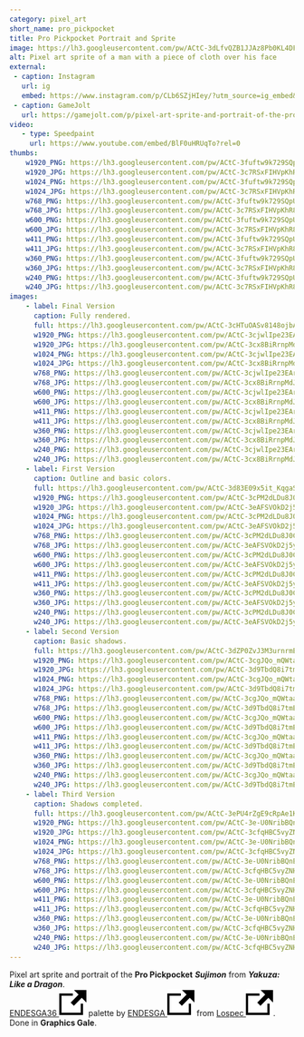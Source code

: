 ```yaml
---
category: pixel_art
short_name: pro_pickpocket
title: Pro Pickpocket Portrait and Sprite
image: https://lh3.googleusercontent.com/pw/ACtC-3dLfvQZB1JJAz8Pb0KL4DFvYTFPzKRMOcsvgulhcMhEO_i51FOurpjUlKyhP9MyjcFJ1mu_zSzSconMfeX4Wx-eA_pnyAEgz5vwQy-zOwfaQosuFR3FoMHHdkYKske_SeBbqh9UIChsm_P7XXY5bE6o=w1200-h630-no?authuser=0
alt: Pixel art sprite of a man with a piece of cloth over his face
external:
 - caption: Instagram
   url: ig
   embed: https://www.instagram.com/p/CLb6SZjHIey/?utm_source=ig_embed&amp;utm_campaign=loading
 - caption: GameJolt
   url: https://gamejolt.com/p/pixel-art-sprite-and-portrait-of-the-pro-pickpocket-sujimon-from-jtb3jc56
video:
   - type: Speedpaint
     url: https://www.youtube.com/embed/BlF0uHRUqTo?rel=0
thumbs:
    w1920_PNG: https://lh3.googleusercontent.com/pw/ACtC-3fuftw9k729SQpUgXh87HDx86gIHrZuLYwUdzU_ycKX8ipSOYCP2Vw2ybuJhWHweaM-zSNMTItyw9O8VgZGE597tUG548V8AGcYmYagU7txcBRY1UyQf6Bg7uGVUL3fJFyEkN1nG0wfo-7BJ2GjjOHh=w355
    w1920_JPG: https://lh3.googleusercontent.com/pw/ACtC-3c7RSxFIHVpKhR8sGqFQ6YZiNOZ6nj67oh-ZE3VFkylNE9PJSSDp0FvzCtha_IoYkD7jdivvmuBjRTRgdbckiWI5nnLFXR97c0b-LpQqVC4RcezO6phe_upwUDMdc27BDLXOiS17fEWG60ipm-ghvDS=w355
    w1024_PNG: https://lh3.googleusercontent.com/pw/ACtC-3fuftw9k729SQpUgXh87HDx86gIHrZuLYwUdzU_ycKX8ipSOYCP2Vw2ybuJhWHweaM-zSNMTItyw9O8VgZGE597tUG548V8AGcYmYagU7txcBRY1UyQf6Bg7uGVUL3fJFyEkN1nG0wfo-7BJ2GjjOHh=w284
    w1024_JPG: https://lh3.googleusercontent.com/pw/ACtC-3c7RSxFIHVpKhR8sGqFQ6YZiNOZ6nj67oh-ZE3VFkylNE9PJSSDp0FvzCtha_IoYkD7jdivvmuBjRTRgdbckiWI5nnLFXR97c0b-LpQqVC4RcezO6phe_upwUDMdc27BDLXOiS17fEWG60ipm-ghvDS=w284
    w768_PNG: https://lh3.googleusercontent.com/pw/ACtC-3fuftw9k729SQpUgXh87HDx86gIHrZuLYwUdzU_ycKX8ipSOYCP2Vw2ybuJhWHweaM-zSNMTItyw9O8VgZGE597tUG548V8AGcYmYagU7txcBRY1UyQf6Bg7uGVUL3fJFyEkN1nG0wfo-7BJ2GjjOHh=w213
    w768_JPG: https://lh3.googleusercontent.com/pw/ACtC-3c7RSxFIHVpKhR8sGqFQ6YZiNOZ6nj67oh-ZE3VFkylNE9PJSSDp0FvzCtha_IoYkD7jdivvmuBjRTRgdbckiWI5nnLFXR97c0b-LpQqVC4RcezO6phe_upwUDMdc27BDLXOiS17fEWG60ipm-ghvDS=w213
    w600_PNG: https://lh3.googleusercontent.com/pw/ACtC-3fuftw9k729SQpUgXh87HDx86gIHrZuLYwUdzU_ycKX8ipSOYCP2Vw2ybuJhWHweaM-zSNMTItyw9O8VgZGE597tUG548V8AGcYmYagU7txcBRY1UyQf6Bg7uGVUL3fJFyEkN1nG0wfo-7BJ2GjjOHh=w166
    w600_JPG: https://lh3.googleusercontent.com/pw/ACtC-3c7RSxFIHVpKhR8sGqFQ6YZiNOZ6nj67oh-ZE3VFkylNE9PJSSDp0FvzCtha_IoYkD7jdivvmuBjRTRgdbckiWI5nnLFXR97c0b-LpQqVC4RcezO6phe_upwUDMdc27BDLXOiS17fEWG60ipm-ghvDS=w166
    w411_PNG: https://lh3.googleusercontent.com/pw/ACtC-3fuftw9k729SQpUgXh87HDx86gIHrZuLYwUdzU_ycKX8ipSOYCP2Vw2ybuJhWHweaM-zSNMTItyw9O8VgZGE597tUG548V8AGcYmYagU7txcBRY1UyQf6Bg7uGVUL3fJFyEkN1nG0wfo-7BJ2GjjOHh=w114
    w411_JPG: https://lh3.googleusercontent.com/pw/ACtC-3c7RSxFIHVpKhR8sGqFQ6YZiNOZ6nj67oh-ZE3VFkylNE9PJSSDp0FvzCtha_IoYkD7jdivvmuBjRTRgdbckiWI5nnLFXR97c0b-LpQqVC4RcezO6phe_upwUDMdc27BDLXOiS17fEWG60ipm-ghvDS=w114
    w360_PNG: https://lh3.googleusercontent.com/pw/ACtC-3fuftw9k729SQpUgXh87HDx86gIHrZuLYwUdzU_ycKX8ipSOYCP2Vw2ybuJhWHweaM-zSNMTItyw9O8VgZGE597tUG548V8AGcYmYagU7txcBRY1UyQf6Bg7uGVUL3fJFyEkN1nG0wfo-7BJ2GjjOHh=w100
    w360_JPG: https://lh3.googleusercontent.com/pw/ACtC-3c7RSxFIHVpKhR8sGqFQ6YZiNOZ6nj67oh-ZE3VFkylNE9PJSSDp0FvzCtha_IoYkD7jdivvmuBjRTRgdbckiWI5nnLFXR97c0b-LpQqVC4RcezO6phe_upwUDMdc27BDLXOiS17fEWG60ipm-ghvDS=w100
    w240_PNG: https://lh3.googleusercontent.com/pw/ACtC-3fuftw9k729SQpUgXh87HDx86gIHrZuLYwUdzU_ycKX8ipSOYCP2Vw2ybuJhWHweaM-zSNMTItyw9O8VgZGE597tUG548V8AGcYmYagU7txcBRY1UyQf6Bg7uGVUL3fJFyEkN1nG0wfo-7BJ2GjjOHh=w66
    w240_JPG: https://lh3.googleusercontent.com/pw/ACtC-3c7RSxFIHVpKhR8sGqFQ6YZiNOZ6nj67oh-ZE3VFkylNE9PJSSDp0FvzCtha_IoYkD7jdivvmuBjRTRgdbckiWI5nnLFXR97c0b-LpQqVC4RcezO6phe_upwUDMdc27BDLXOiS17fEWG60ipm-ghvDS=w66
images:
    - label: Final Version
      caption: Fully rendered.
      full: https://lh3.googleusercontent.com/pw/ACtC-3cHTuOASv8148ojbA-0EEIvZO9gkwnesN29MN-8jU4iMq27ugznkYV_j5SR0aAMmpRqLq6fFLeNkuAKLX-2_hBbyiCyw_gGD0Zy5uXPHG72ulgR6VLEz__yWzKi1bOtCZ1rs8xQN_eBg_1QCJ_wGObS=w1080
      w1920_PNG: https://lh3.googleusercontent.com/pw/ACtC-3cjwlIpe23EAraX25FevNUFrVW7pNr0_voJtzuS0nfADl8SCGqtIYUI29VLxeorNKGEQa9EH3ADoAmh1Qa908WJXdeYGZWe9UMy9arcaUUcKU8ErJgVCJ9Zsd8PN3y3r0IIwjez4tj0cxDBazc8YfGj=w850
      w1920_JPG: https://lh3.googleusercontent.com/pw/ACtC-3cx8BiRrnpMdJAVkzvsFupgUu8uSuTdkLmpUS1mlmHpqsp7TqfaGOkdRBrbX1FBuQMEC0hys8SfteZTmlS_mjXklE4d56VCW39PDok35vF54ZOwlyFbcjBIAHJ_e_1B0QO0K65gd8Z8CwhEGU0nVcAv=w850
      w1024_PNG: https://lh3.googleusercontent.com/pw/ACtC-3cjwlIpe23EAraX25FevNUFrVW7pNr0_voJtzuS0nfADl8SCGqtIYUI29VLxeorNKGEQa9EH3ADoAmh1Qa908WJXdeYGZWe9UMy9arcaUUcKU8ErJgVCJ9Zsd8PN3y3r0IIwjez4tj0cxDBazc8YfGj=w711
      w1024_JPG: https://lh3.googleusercontent.com/pw/ACtC-3cx8BiRrnpMdJAVkzvsFupgUu8uSuTdkLmpUS1mlmHpqsp7TqfaGOkdRBrbX1FBuQMEC0hys8SfteZTmlS_mjXklE4d56VCW39PDok35vF54ZOwlyFbcjBIAHJ_e_1B0QO0K65gd8Z8CwhEGU0nVcAv=w711
      w768_PNG: https://lh3.googleusercontent.com/pw/ACtC-3cjwlIpe23EAraX25FevNUFrVW7pNr0_voJtzuS0nfADl8SCGqtIYUI29VLxeorNKGEQa9EH3ADoAmh1Qa908WJXdeYGZWe9UMy9arcaUUcKU8ErJgVCJ9Zsd8PN3y3r0IIwjez4tj0cxDBazc8YfGj=w533
      w768_JPG: https://lh3.googleusercontent.com/pw/ACtC-3cx8BiRrnpMdJAVkzvsFupgUu8uSuTdkLmpUS1mlmHpqsp7TqfaGOkdRBrbX1FBuQMEC0hys8SfteZTmlS_mjXklE4d56VCW39PDok35vF54ZOwlyFbcjBIAHJ_e_1B0QO0K65gd8Z8CwhEGU0nVcAv=w533
      w600_PNG: https://lh3.googleusercontent.com/pw/ACtC-3cjwlIpe23EAraX25FevNUFrVW7pNr0_voJtzuS0nfADl8SCGqtIYUI29VLxeorNKGEQa9EH3ADoAmh1Qa908WJXdeYGZWe9UMy9arcaUUcKU8ErJgVCJ9Zsd8PN3y3r0IIwjez4tj0cxDBazc8YfGj=w416
      w600_JPG: https://lh3.googleusercontent.com/pw/ACtC-3cx8BiRrnpMdJAVkzvsFupgUu8uSuTdkLmpUS1mlmHpqsp7TqfaGOkdRBrbX1FBuQMEC0hys8SfteZTmlS_mjXklE4d56VCW39PDok35vF54ZOwlyFbcjBIAHJ_e_1B0QO0K65gd8Z8CwhEGU0nVcAv=w416
      w411_PNG: https://lh3.googleusercontent.com/pw/ACtC-3cjwlIpe23EAraX25FevNUFrVW7pNr0_voJtzuS0nfADl8SCGqtIYUI29VLxeorNKGEQa9EH3ADoAmh1Qa908WJXdeYGZWe9UMy9arcaUUcKU8ErJgVCJ9Zsd8PN3y3r0IIwjez4tj0cxDBazc8YfGj=w285
      w411_JPG: https://lh3.googleusercontent.com/pw/ACtC-3cx8BiRrnpMdJAVkzvsFupgUu8uSuTdkLmpUS1mlmHpqsp7TqfaGOkdRBrbX1FBuQMEC0hys8SfteZTmlS_mjXklE4d56VCW39PDok35vF54ZOwlyFbcjBIAHJ_e_1B0QO0K65gd8Z8CwhEGU0nVcAv=w285
      w360_PNG: https://lh3.googleusercontent.com/pw/ACtC-3cjwlIpe23EAraX25FevNUFrVW7pNr0_voJtzuS0nfADl8SCGqtIYUI29VLxeorNKGEQa9EH3ADoAmh1Qa908WJXdeYGZWe9UMy9arcaUUcKU8ErJgVCJ9Zsd8PN3y3r0IIwjez4tj0cxDBazc8YfGj=w250
      w360_JPG: https://lh3.googleusercontent.com/pw/ACtC-3cx8BiRrnpMdJAVkzvsFupgUu8uSuTdkLmpUS1mlmHpqsp7TqfaGOkdRBrbX1FBuQMEC0hys8SfteZTmlS_mjXklE4d56VCW39PDok35vF54ZOwlyFbcjBIAHJ_e_1B0QO0K65gd8Z8CwhEGU0nVcAv=w250
      w240_PNG: https://lh3.googleusercontent.com/pw/ACtC-3cjwlIpe23EAraX25FevNUFrVW7pNr0_voJtzuS0nfADl8SCGqtIYUI29VLxeorNKGEQa9EH3ADoAmh1Qa908WJXdeYGZWe9UMy9arcaUUcKU8ErJgVCJ9Zsd8PN3y3r0IIwjez4tj0cxDBazc8YfGj=w166
      w240_JPG: https://lh3.googleusercontent.com/pw/ACtC-3cx8BiRrnpMdJAVkzvsFupgUu8uSuTdkLmpUS1mlmHpqsp7TqfaGOkdRBrbX1FBuQMEC0hys8SfteZTmlS_mjXklE4d56VCW39PDok35vF54ZOwlyFbcjBIAHJ_e_1B0QO0K65gd8Z8CwhEGU0nVcAv=w166
    - label: First Version
      caption: Outline and basic colors.
      full: https://lh3.googleusercontent.com/pw/ACtC-3d83E09x5it_KqgaSTyXnEeoVyMgaddQgvRvryq0e94CgJuqa1IMG7tBy6DLqvS017giXS8XfI36Ulna3jc8JanbgZ9b4yQ2cXL0uh3hknUSWy8NVHq7zwuHqnhhUarfyO29pPQU57DjbVafGF8UXCA=w1080
      w1920_PNG: https://lh3.googleusercontent.com/pw/ACtC-3cPM2dLDu8J0CY6H22bso0BUnNq1vukFPiO39oMHGfMfWYSrBC9w8AWkdS5Lp0G8ng4HZsdDXZEYc5rl_olRooivoVTbswqPnGtA3lpuIIGLVNVl_GUiul-eGrejCBimMKmH0hPcpBt2QSn2q0Cnmxu=w850
      w1920_JPG: https://lh3.googleusercontent.com/pw/ACtC-3eAFSVOkD2j5ydARWKNpaCuHj9C3Tn31PKXydSLbnqvb1iXKJuBLQlQtEo_udDDR0WVz8l0tcTnLw-NjkZrNnsLefqGZ70iHaPtLUhIxDVXC6GXEfX3ySVNrFUPNHXHBg7OE8rX_TSldWV5Nn0ZJEF4=w850
      w1024_PNG: https://lh3.googleusercontent.com/pw/ACtC-3cPM2dLDu8J0CY6H22bso0BUnNq1vukFPiO39oMHGfMfWYSrBC9w8AWkdS5Lp0G8ng4HZsdDXZEYc5rl_olRooivoVTbswqPnGtA3lpuIIGLVNVl_GUiul-eGrejCBimMKmH0hPcpBt2QSn2q0Cnmxu=w711
      w1024_JPG: https://lh3.googleusercontent.com/pw/ACtC-3eAFSVOkD2j5ydARWKNpaCuHj9C3Tn31PKXydSLbnqvb1iXKJuBLQlQtEo_udDDR0WVz8l0tcTnLw-NjkZrNnsLefqGZ70iHaPtLUhIxDVXC6GXEfX3ySVNrFUPNHXHBg7OE8rX_TSldWV5Nn0ZJEF4=w711
      w768_PNG: https://lh3.googleusercontent.com/pw/ACtC-3cPM2dLDu8J0CY6H22bso0BUnNq1vukFPiO39oMHGfMfWYSrBC9w8AWkdS5Lp0G8ng4HZsdDXZEYc5rl_olRooivoVTbswqPnGtA3lpuIIGLVNVl_GUiul-eGrejCBimMKmH0hPcpBt2QSn2q0Cnmxu=w533
      w768_JPG: https://lh3.googleusercontent.com/pw/ACtC-3eAFSVOkD2j5ydARWKNpaCuHj9C3Tn31PKXydSLbnqvb1iXKJuBLQlQtEo_udDDR0WVz8l0tcTnLw-NjkZrNnsLefqGZ70iHaPtLUhIxDVXC6GXEfX3ySVNrFUPNHXHBg7OE8rX_TSldWV5Nn0ZJEF4=w533
      w600_PNG: https://lh3.googleusercontent.com/pw/ACtC-3cPM2dLDu8J0CY6H22bso0BUnNq1vukFPiO39oMHGfMfWYSrBC9w8AWkdS5Lp0G8ng4HZsdDXZEYc5rl_olRooivoVTbswqPnGtA3lpuIIGLVNVl_GUiul-eGrejCBimMKmH0hPcpBt2QSn2q0Cnmxu=w416
      w600_JPG: https://lh3.googleusercontent.com/pw/ACtC-3eAFSVOkD2j5ydARWKNpaCuHj9C3Tn31PKXydSLbnqvb1iXKJuBLQlQtEo_udDDR0WVz8l0tcTnLw-NjkZrNnsLefqGZ70iHaPtLUhIxDVXC6GXEfX3ySVNrFUPNHXHBg7OE8rX_TSldWV5Nn0ZJEF4=w416
      w411_PNG: https://lh3.googleusercontent.com/pw/ACtC-3cPM2dLDu8J0CY6H22bso0BUnNq1vukFPiO39oMHGfMfWYSrBC9w8AWkdS5Lp0G8ng4HZsdDXZEYc5rl_olRooivoVTbswqPnGtA3lpuIIGLVNVl_GUiul-eGrejCBimMKmH0hPcpBt2QSn2q0Cnmxu=w285
      w411_JPG: https://lh3.googleusercontent.com/pw/ACtC-3eAFSVOkD2j5ydARWKNpaCuHj9C3Tn31PKXydSLbnqvb1iXKJuBLQlQtEo_udDDR0WVz8l0tcTnLw-NjkZrNnsLefqGZ70iHaPtLUhIxDVXC6GXEfX3ySVNrFUPNHXHBg7OE8rX_TSldWV5Nn0ZJEF4=w285
      w360_PNG: https://lh3.googleusercontent.com/pw/ACtC-3cPM2dLDu8J0CY6H22bso0BUnNq1vukFPiO39oMHGfMfWYSrBC9w8AWkdS5Lp0G8ng4HZsdDXZEYc5rl_olRooivoVTbswqPnGtA3lpuIIGLVNVl_GUiul-eGrejCBimMKmH0hPcpBt2QSn2q0Cnmxu=w250
      w360_JPG: https://lh3.googleusercontent.com/pw/ACtC-3eAFSVOkD2j5ydARWKNpaCuHj9C3Tn31PKXydSLbnqvb1iXKJuBLQlQtEo_udDDR0WVz8l0tcTnLw-NjkZrNnsLefqGZ70iHaPtLUhIxDVXC6GXEfX3ySVNrFUPNHXHBg7OE8rX_TSldWV5Nn0ZJEF4=w250
      w240_PNG: https://lh3.googleusercontent.com/pw/ACtC-3cPM2dLDu8J0CY6H22bso0BUnNq1vukFPiO39oMHGfMfWYSrBC9w8AWkdS5Lp0G8ng4HZsdDXZEYc5rl_olRooivoVTbswqPnGtA3lpuIIGLVNVl_GUiul-eGrejCBimMKmH0hPcpBt2QSn2q0Cnmxu=w166
      w240_JPG: https://lh3.googleusercontent.com/pw/ACtC-3eAFSVOkD2j5ydARWKNpaCuHj9C3Tn31PKXydSLbnqvb1iXKJuBLQlQtEo_udDDR0WVz8l0tcTnLw-NjkZrNnsLefqGZ70iHaPtLUhIxDVXC6GXEfX3ySVNrFUPNHXHBg7OE8rX_TSldWV5Nn0ZJEF4=w166
    - label: Second Version
      caption: Basic shadows.
      full: https://lh3.googleusercontent.com/pw/ACtC-3dZP0ZvJ3M3urnrmE0QATg3TGiPQdJZs4psJNEt7lhcKcQGunztvEaDBIfBCg627yHU8HgpToDnfd-bTXozPnVO0Ba3Zfal7--vgSvrjQf6U0eoC0tWVyD6uiB8YtbCJ_YAAf955SIxoKmPt3QTBiES=w1080
      w1920_PNG: https://lh3.googleusercontent.com/pw/ACtC-3cgJQo_mQWtaaj5wkX_y0nLcxq5NIZTOW_aE3IWeAl8RLf_36xJPj7tJ6JS6jzQ_lGSxZ0KmP1LtiRTmWArRo6m35AKApZgSm712avedGZhy-5Kz6_ZDMB9okd3x_QE8n0L9stBZAwaDfUGA7BE8_w9=w850
      w1920_JPG: https://lh3.googleusercontent.com/pw/ACtC-3d9TbdQ8i7tmEtdKfJHUxg33QkDSVLpq8Oo5Prtbqnm8mC1ciUYRpjaeSgQft0Y7g44H6xvUcap53Bial-uhfXSHJ9cH2txmWKnTOK3a8vKoNB7wfpp5UBPItYuWmSW5mKpOuFxUVS2sbMgSICsPc6J=w850
      w1024_PNG: https://lh3.googleusercontent.com/pw/ACtC-3cgJQo_mQWtaaj5wkX_y0nLcxq5NIZTOW_aE3IWeAl8RLf_36xJPj7tJ6JS6jzQ_lGSxZ0KmP1LtiRTmWArRo6m35AKApZgSm712avedGZhy-5Kz6_ZDMB9okd3x_QE8n0L9stBZAwaDfUGA7BE8_w9=w711
      w1024_JPG: https://lh3.googleusercontent.com/pw/ACtC-3d9TbdQ8i7tmEtdKfJHUxg33QkDSVLpq8Oo5Prtbqnm8mC1ciUYRpjaeSgQft0Y7g44H6xvUcap53Bial-uhfXSHJ9cH2txmWKnTOK3a8vKoNB7wfpp5UBPItYuWmSW5mKpOuFxUVS2sbMgSICsPc6J=w711
      w768_PNG: https://lh3.googleusercontent.com/pw/ACtC-3cgJQo_mQWtaaj5wkX_y0nLcxq5NIZTOW_aE3IWeAl8RLf_36xJPj7tJ6JS6jzQ_lGSxZ0KmP1LtiRTmWArRo6m35AKApZgSm712avedGZhy-5Kz6_ZDMB9okd3x_QE8n0L9stBZAwaDfUGA7BE8_w9=w533
      w768_JPG: https://lh3.googleusercontent.com/pw/ACtC-3d9TbdQ8i7tmEtdKfJHUxg33QkDSVLpq8Oo5Prtbqnm8mC1ciUYRpjaeSgQft0Y7g44H6xvUcap53Bial-uhfXSHJ9cH2txmWKnTOK3a8vKoNB7wfpp5UBPItYuWmSW5mKpOuFxUVS2sbMgSICsPc6J=w533
      w600_PNG: https://lh3.googleusercontent.com/pw/ACtC-3cgJQo_mQWtaaj5wkX_y0nLcxq5NIZTOW_aE3IWeAl8RLf_36xJPj7tJ6JS6jzQ_lGSxZ0KmP1LtiRTmWArRo6m35AKApZgSm712avedGZhy-5Kz6_ZDMB9okd3x_QE8n0L9stBZAwaDfUGA7BE8_w9=w416
      w600_JPG: https://lh3.googleusercontent.com/pw/ACtC-3d9TbdQ8i7tmEtdKfJHUxg33QkDSVLpq8Oo5Prtbqnm8mC1ciUYRpjaeSgQft0Y7g44H6xvUcap53Bial-uhfXSHJ9cH2txmWKnTOK3a8vKoNB7wfpp5UBPItYuWmSW5mKpOuFxUVS2sbMgSICsPc6J=w416
      w411_PNG: https://lh3.googleusercontent.com/pw/ACtC-3cgJQo_mQWtaaj5wkX_y0nLcxq5NIZTOW_aE3IWeAl8RLf_36xJPj7tJ6JS6jzQ_lGSxZ0KmP1LtiRTmWArRo6m35AKApZgSm712avedGZhy-5Kz6_ZDMB9okd3x_QE8n0L9stBZAwaDfUGA7BE8_w9=w285
      w411_JPG: https://lh3.googleusercontent.com/pw/ACtC-3d9TbdQ8i7tmEtdKfJHUxg33QkDSVLpq8Oo5Prtbqnm8mC1ciUYRpjaeSgQft0Y7g44H6xvUcap53Bial-uhfXSHJ9cH2txmWKnTOK3a8vKoNB7wfpp5UBPItYuWmSW5mKpOuFxUVS2sbMgSICsPc6J=w285
      w360_PNG: https://lh3.googleusercontent.com/pw/ACtC-3cgJQo_mQWtaaj5wkX_y0nLcxq5NIZTOW_aE3IWeAl8RLf_36xJPj7tJ6JS6jzQ_lGSxZ0KmP1LtiRTmWArRo6m35AKApZgSm712avedGZhy-5Kz6_ZDMB9okd3x_QE8n0L9stBZAwaDfUGA7BE8_w9=w250
      w360_JPG: https://lh3.googleusercontent.com/pw/ACtC-3d9TbdQ8i7tmEtdKfJHUxg33QkDSVLpq8Oo5Prtbqnm8mC1ciUYRpjaeSgQft0Y7g44H6xvUcap53Bial-uhfXSHJ9cH2txmWKnTOK3a8vKoNB7wfpp5UBPItYuWmSW5mKpOuFxUVS2sbMgSICsPc6J=w250
      w240_PNG: https://lh3.googleusercontent.com/pw/ACtC-3cgJQo_mQWtaaj5wkX_y0nLcxq5NIZTOW_aE3IWeAl8RLf_36xJPj7tJ6JS6jzQ_lGSxZ0KmP1LtiRTmWArRo6m35AKApZgSm712avedGZhy-5Kz6_ZDMB9okd3x_QE8n0L9stBZAwaDfUGA7BE8_w9=w166
      w240_JPG: https://lh3.googleusercontent.com/pw/ACtC-3d9TbdQ8i7tmEtdKfJHUxg33QkDSVLpq8Oo5Prtbqnm8mC1ciUYRpjaeSgQft0Y7g44H6xvUcap53Bial-uhfXSHJ9cH2txmWKnTOK3a8vKoNB7wfpp5UBPItYuWmSW5mKpOuFxUVS2sbMgSICsPc6J=w166
    - label: Third Version
      caption: Shadows completed.
      full: https://lh3.googleusercontent.com/pw/ACtC-3ePU4rZgE9cRpAe1K_u0vybQFuPiworv5oJRBzoCL-o0TIVFoPaRYtCnt36QTzsj7_92-g-DGA1JUFrvtrRAzlelEHRaHCK6jTFumGSFa5j6XCRXir9iMhU1P5WiUQaJ4yOd28ofS2yPR61Bu_0Uc33=w1080
      w1920_PNG: https://lh3.googleusercontent.com/pw/ACtC-3e-U0NribBQnEcXdOhOWkauX34ZlhGZ-y9PVFPPg3GaaxAP9yJDqRkYh6N07yx0UlvZRKks7lS_szzhjxQmDPwrRtP7q1MbKkU1xjIPxgbDUhaXFkYK5Me6mrschd2yFv5f5auAzMHGKE842Ec4KCWq=w850
      w1920_JPG: https://lh3.googleusercontent.com/pw/ACtC-3cfqHBC5vyZNH7k2HFfC6ZYGGsmdoEdaWnAbDhKLQW7o9NhEaZWq1wMxkF7gbcs4GPLhQzpMGZi3SiJUaoLriLVmscwa-QPRRkHU0K-E28tOrne-6kfrYNomVp1bX3TbNG_VFEJwzJP7Y7qWXl2bj6z=w850
      w1024_PNG: https://lh3.googleusercontent.com/pw/ACtC-3e-U0NribBQnEcXdOhOWkauX34ZlhGZ-y9PVFPPg3GaaxAP9yJDqRkYh6N07yx0UlvZRKks7lS_szzhjxQmDPwrRtP7q1MbKkU1xjIPxgbDUhaXFkYK5Me6mrschd2yFv5f5auAzMHGKE842Ec4KCWq=w711
      w1024_JPG: https://lh3.googleusercontent.com/pw/ACtC-3cfqHBC5vyZNH7k2HFfC6ZYGGsmdoEdaWnAbDhKLQW7o9NhEaZWq1wMxkF7gbcs4GPLhQzpMGZi3SiJUaoLriLVmscwa-QPRRkHU0K-E28tOrne-6kfrYNomVp1bX3TbNG_VFEJwzJP7Y7qWXl2bj6z=w711
      w768_PNG: https://lh3.googleusercontent.com/pw/ACtC-3e-U0NribBQnEcXdOhOWkauX34ZlhGZ-y9PVFPPg3GaaxAP9yJDqRkYh6N07yx0UlvZRKks7lS_szzhjxQmDPwrRtP7q1MbKkU1xjIPxgbDUhaXFkYK5Me6mrschd2yFv5f5auAzMHGKE842Ec4KCWq=w533
      w768_JPG: https://lh3.googleusercontent.com/pw/ACtC-3cfqHBC5vyZNH7k2HFfC6ZYGGsmdoEdaWnAbDhKLQW7o9NhEaZWq1wMxkF7gbcs4GPLhQzpMGZi3SiJUaoLriLVmscwa-QPRRkHU0K-E28tOrne-6kfrYNomVp1bX3TbNG_VFEJwzJP7Y7qWXl2bj6z=w533
      w600_PNG: https://lh3.googleusercontent.com/pw/ACtC-3e-U0NribBQnEcXdOhOWkauX34ZlhGZ-y9PVFPPg3GaaxAP9yJDqRkYh6N07yx0UlvZRKks7lS_szzhjxQmDPwrRtP7q1MbKkU1xjIPxgbDUhaXFkYK5Me6mrschd2yFv5f5auAzMHGKE842Ec4KCWq=w416
      w600_JPG: https://lh3.googleusercontent.com/pw/ACtC-3cfqHBC5vyZNH7k2HFfC6ZYGGsmdoEdaWnAbDhKLQW7o9NhEaZWq1wMxkF7gbcs4GPLhQzpMGZi3SiJUaoLriLVmscwa-QPRRkHU0K-E28tOrne-6kfrYNomVp1bX3TbNG_VFEJwzJP7Y7qWXl2bj6z=w416
      w411_PNG: https://lh3.googleusercontent.com/pw/ACtC-3e-U0NribBQnEcXdOhOWkauX34ZlhGZ-y9PVFPPg3GaaxAP9yJDqRkYh6N07yx0UlvZRKks7lS_szzhjxQmDPwrRtP7q1MbKkU1xjIPxgbDUhaXFkYK5Me6mrschd2yFv5f5auAzMHGKE842Ec4KCWq=w285
      w411_JPG: https://lh3.googleusercontent.com/pw/ACtC-3cfqHBC5vyZNH7k2HFfC6ZYGGsmdoEdaWnAbDhKLQW7o9NhEaZWq1wMxkF7gbcs4GPLhQzpMGZi3SiJUaoLriLVmscwa-QPRRkHU0K-E28tOrne-6kfrYNomVp1bX3TbNG_VFEJwzJP7Y7qWXl2bj6z=w285
      w360_PNG: https://lh3.googleusercontent.com/pw/ACtC-3e-U0NribBQnEcXdOhOWkauX34ZlhGZ-y9PVFPPg3GaaxAP9yJDqRkYh6N07yx0UlvZRKks7lS_szzhjxQmDPwrRtP7q1MbKkU1xjIPxgbDUhaXFkYK5Me6mrschd2yFv5f5auAzMHGKE842Ec4KCWq=w250
      w360_JPG: https://lh3.googleusercontent.com/pw/ACtC-3cfqHBC5vyZNH7k2HFfC6ZYGGsmdoEdaWnAbDhKLQW7o9NhEaZWq1wMxkF7gbcs4GPLhQzpMGZi3SiJUaoLriLVmscwa-QPRRkHU0K-E28tOrne-6kfrYNomVp1bX3TbNG_VFEJwzJP7Y7qWXl2bj6z=w250
      w240_PNG: https://lh3.googleusercontent.com/pw/ACtC-3e-U0NribBQnEcXdOhOWkauX34ZlhGZ-y9PVFPPg3GaaxAP9yJDqRkYh6N07yx0UlvZRKks7lS_szzhjxQmDPwrRtP7q1MbKkU1xjIPxgbDUhaXFkYK5Me6mrschd2yFv5f5auAzMHGKE842Ec4KCWq=w166
      w240_JPG: https://lh3.googleusercontent.com/pw/ACtC-3cfqHBC5vyZNH7k2HFfC6ZYGGsmdoEdaWnAbDhKLQW7o9NhEaZWq1wMxkF7gbcs4GPLhQzpMGZi3SiJUaoLriLVmscwa-QPRRkHU0K-E28tOrne-6kfrYNomVp1bX3TbNG_VFEJwzJP7Y7qWXl2bj6z=w166
---
```


Pixel art sprite and portrait of the **Pro Pickpocket** ***Sujimon*** from ***Yakuza: Like a Dragon***.  
[ENDESGA36 <img src="/assets/images/icons/external.svg" alt="External Link" class="external-icon">](https://lospec.com/palette-list/endesga-36) palette by [ENDESGA <img src="/assets/images/icons/external.svg" alt="External Link" class="external-icon">](https://lospec.com/endesga) from [Lospec <img src="/assets/images/icons/external.svg" alt="External Link" class="external-icon">](https://lospec.com/).  
Done in **Graphics Gale**.
